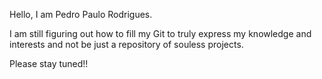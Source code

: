 Hello, I am Pedro Paulo Rodrigues.

I am still figuring out how to fill my Git to truly express my knowledge and interests and not be just a repository of souless projects.

Please stay tuned!!
